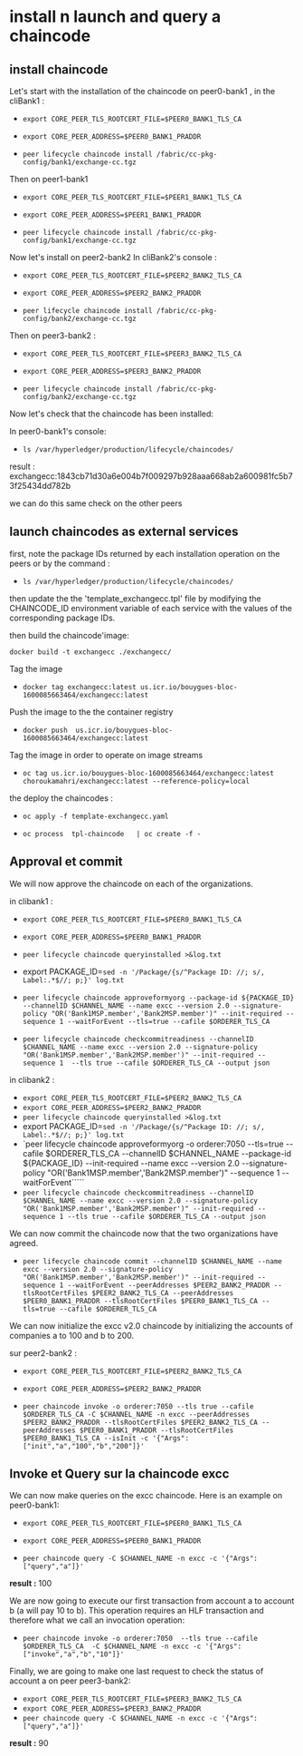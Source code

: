 # install n launch and query a chaincode

## install chaincode

Let's start with the installation of the chaincode on peer0-bank1 , in the cliBank1 :

* `export CORE_PEER_TLS_ROOTCERT_FILE=$PEER0_BANK1_TLS_CA`
 
* `export CORE_PEER_ADDRESS=$PEER0_BANK1_PRADDR`
 
* `peer lifecycle chaincode install /fabric/cc-pkg-config/bank1/exchange-cc.tgz`
 

Then on peer1-bank1

* `export CORE_PEER_TLS_ROOTCERT_FILE=$PEER1_BANK1_TLS_CA`

* `export CORE_PEER_ADDRESS=$PEER1_BANK1_PRADDR`
 
* `peer lifecycle chaincode install /fabric/cc-pkg-config/bank1/exchange-cc.tgz`


Now let's install on peer2-bank2 In cliBank2's console :

* `export CORE_PEER_TLS_ROOTCERT_FILE=$PEER2_BANK2_TLS_CA`

* `export CORE_PEER_ADDRESS=$PEER2_BANK2_PRADDR`

* `peer lifecycle chaincode install /fabric/cc-pkg-config/bank2/exchange-cc.tgz`


Then on peer3-bank2 :

* `export CORE_PEER_TLS_ROOTCERT_FILE=$PEER3_BANK2_TLS_CA`

* `export CORE_PEER_ADDRESS=$PEER3_BANK2_PRADDR`
 
* `peer lifecycle chaincode install /fabric/cc-pkg-config/bank2/exchange-cc.tgz`

Now let's check that the chaincode has been installed:

In peer0-bank1's console:

* `ls /var/hyperledger/production/lifecycle/chaincodes/`

result : exchangecc:1843cb71d30a6e004b7f009297b928aaa668ab2a600981fc5b73f25434dd782b

we can do this same check on the other peers

## launch chaincodes as external services

first, note the package IDs returned by each installation operation on the peers or by the command :

* `ls /var/hyperledger/production/lifecycle/chaincodes/`

then update the the 'template_exchangecc.tpl'  file by modifying the CHAINCODE_ID environment variable of each service with  the values of the corresponding package IDs.

then build the chaincode'image:

`docker build -t exchangecc ./exchangecc/`

Tag the image

* `docker tag exchangecc:latest us.icr.io/bouygues-bloc-1600085663464/exchangecc:latest`

Push the image to the the container registry

* `docker push  us.icr.io/bouygues-bloc-1600085663464/exchangecc:latest`

Tag the image in order to operate on image streams

* `oc tag us.icr.io/bouygues-bloc-1600085663464/exchangecc:latest choroukamahri/exchangecc:latest --reference-policy=local`

the deploy the chaincodes :

* `oc apply -f template-exchangecc.yaml`

* `oc process  tpl-chaincode   | oc create -f -`

## Approval et commit

We will now approve the chaincode on each of the organizations.
 
in clibank1 :

* `export CORE_PEER_TLS_ROOTCERT_FILE=$PEER0_BANK1_TLS_CA`

* `export CORE_PEER_ADDRESS=$PEER0_BANK1_PRADDR`

* `peer lifecycle chaincode queryinstalled >&log.txt`

* export PACKAGE_ID=`sed -n '/Package/{s/^Package ID: //; s/, Label:.*$//; p;}' log.txt`

* `peer lifecycle chaincode approveformyorg --package-id ${PACKAGE_ID} --channelID $CHANNEL_NAME --name excc --version 2.0 --signature-policy "OR('Bank1MSP.member','Bank2MSP.member')" --init-required --sequence 1 --waitForEvent --tls=true --cafile $ORDERER_TLS_CA`

* `peer lifecycle chaincode checkcommitreadiness --channelID $CHANNEL_NAME --name excc --version 2.0 --signature-policy "OR('Bank1MSP.member','Bank2MSP.member')" --init-required --sequence 1  --tls true --cafile $ORDERER_TLS_CA --output json`


in clibank2 : 

* `export CORE_PEER_TLS_ROOTCERT_FILE=$PEER2_BANK2_TLS_CA`
* `export CORE_PEER_ADDRESS=$PEER2_BANK2_PRADDR`
* `peer lifecycle chaincode queryinstalled >&log.txt`
*  export PACKAGE_ID=`sed -n '/Package/{s/^Package ID: //; s/, Label:.*$//; p;}' log.txt`
* `peer lifecycle chaincode approveformyorg -o orderer:7050 --tls=true --cafile $ORDERER_TLS_CA --channelID $CHANNEL_NAME --package-id ${PACKAGE_ID} --init-required --name excc --version 2.0 --signature-policy "OR('Bank1MSP.member','Bank2MSP.member')" --sequence 1 --waitForEvent`````
* `peer lifecycle chaincode checkcommitreadiness --channelID $CHANNEL_NAME --name excc --version 2.0 --signature-policy "OR('Bank1MSP.member','Bank2MSP.member')" --init-required --sequence 1 --tls true --cafile $ORDERER_TLS_CA --output json`

We can now commit the chaincode now that the two organizations have agreed.

* `peer lifecycle chaincode commit --channelID $CHANNEL_NAME --name excc --version 2.0 --signature-policy "OR('Bank1MSP.member','Bank2MSP.member')" --init-required --sequence 1 --waitForEvent --peerAddresses $PEER2_BANK2_PRADDR --tlsRootCertFiles $PEER2_BANK2_TLS_CA --peerAddresses $PEER0_BANK1_PRADDR --tlsRootCertFiles $PEER0_BANK1_TLS_CA --tls=true --cafile $ORDERER_TLS_CA`

We can now initialize the excc v2.0 chaincode by initializing the accounts of companies a to 100 and b to 200.

sur peer2-bank2 : 

* `export CORE_PEER_TLS_ROOTCERT_FILE=$PEER2_BANK2_TLS_CA`

* `export CORE_PEER_ADDRESS=$PEER2_BANK2_PRADDR`

* `peer chaincode invoke -o orderer:7050 --tls true --cafile $ORDERER_TLS_CA -C $CHANNEL_NAME -n excc --peerAddresses $PEER2_BANK2_PRADDR --tlsRootCertFiles $PEER2_BANK2_TLS_CA --peerAddresses $PEER0_BANK1_PRADDR --tlsRootCertFiles $PEER0_BANK1_TLS_CA --isInit -c '{"Args":["init","a","100","b","200"]}'`

## Invoke et Query sur la chaincode excc

We can now make queries on the excc chaincode. Here is an example on peer0-bank1:

* `export CORE_PEER_TLS_ROOTCERT_FILE=$PEER0_BANK1_TLS_CA`

* `export CORE_PEER_ADDRESS=$PEER0_BANK1_PRADDR`

* `peer chaincode query -C $CHANNEL_NAME -n excc -c '{"Args":["query","a"]}'`

**result :** 100

We are now going to execute our first transaction from account a to account b (a will pay 10 to b).
This operation requires an HLF transaction and therefore what we call an invocation operation:

* `peer chaincode invoke -o orderer:7050  --tls true --cafile $ORDERER_TLS_CA  -C $CHANNEL_NAME -n excc -c '{"Args":["invoke","a","b","10"]}'`

Finally, we are going to make one last request to check the status of account a on peer peer3-bank2:

* `export CORE_PEER_TLS_ROOTCERT_FILE=$PEER3_BANK2_TLS_CA`
* `export CORE_PEER_ADDRESS=$PEER3_BANK2_PRADDR`
* `peer chaincode query -C $CHANNEL_NAME -n excc -c '{"Args":["query","a"]}'`

**result :** 90


